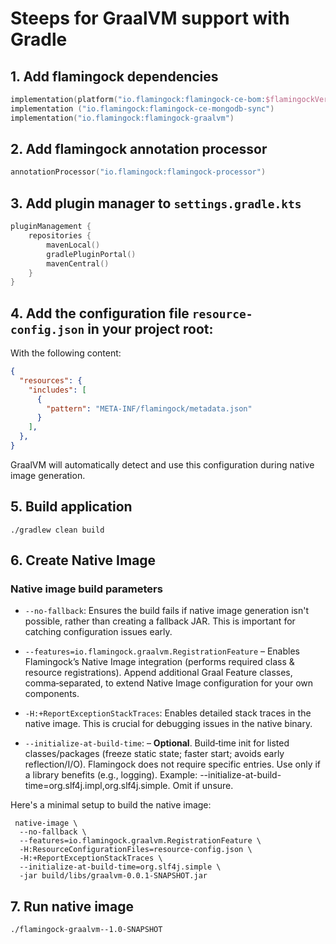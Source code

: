 # Steeps for GraalVM support with Gradle

## 1. Add flamingock dependencies
```kotlin
implementation(platform("io.flamingock:flamingock-ce-bom:$flamingockVersion"))
implementation ("io.flamingock:flamingock-ce-mongodb-sync")
implementation("io.flamingock:flamingock-graalvm")
```

## 2. Add flamingock annotation processor
```kotlin
annotationProcessor("io.flamingock:flamingock-processor")
```

## 3. Add plugin manager to `settings.gradle.kts`
```kotlin
pluginManagement {
    repositories {
        mavenLocal()
        gradlePluginPortal()
        mavenCentral()
    }
}
```

## 4. Add the configuration file `resource-config.json` in your project root:
   With the following content:
```json
{
  "resources": {
    "includes": [
      {
        "pattern": "META-INF/flamingock/metadata.json"
      }
    ],
  },
}
```
   GraalVM will automatically detect and use this configuration during native image generation.


## 5. Build application
```shell
./gradlew clean build
```


## 6. Create Native Image

### Native image build parameters
- `--no-fallback`: Ensures the build fails if native image generation isn't possible, rather than creating a fallback JAR. This is important for catching configuration issues early.

- `--features=io.flamingock.graalvm.RegistrationFeature` – Enables Flamingock’s Native Image integration (performs required class & resource registrations). Append additional Graal Feature classes, comma‑separated, to extend Native Image configuration for your own components.

- `-H:+ReportExceptionStackTraces`: Enables detailed stack traces in the native image. This is crucial for debugging issues in the native binary.

- `--initialize-at-build-time`: – **Optional**. Build‑time init for listed classes/packages (freeze static state; faster start; avoids early reflection/I/O). Flamingock does not require specific entries. Use only if a library benefits (e.g., logging). Example: --initialize-at-build-time=org.slf4j.impl,org.slf4j.simple. Omit if unsure.

Here's a minimal setup to build the native image:


```shell
 native-image \
  --no-fallback \
  --features=io.flamingock.graalvm.RegistrationFeature \
  -H:ResourceConfigurationFiles=resource-config.json \
  -H:+ReportExceptionStackTraces \
  --initialize-at-build-time=org.slf4j.simple \
  -jar build/libs/graalvm-0.0.1-SNAPSHOT.jar
```

## 7. Run native image
```shell
./flamingock-graalvm--1.0-SNAPSHOT
```

